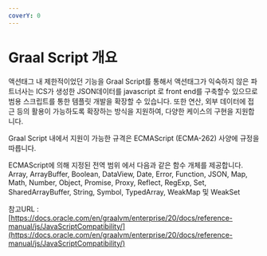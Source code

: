 ```yaml
---
coverY: 0
---
```


# Graal Script 개요

액션태그 내 제한적이었던 기능을 Graal Script를 통해서 액션태그가 익숙하지 않은 파트너사는 ICS가 생성한 JSON데이터를 javascript 로  front end를 구축할수 있으므로 범용 스크립트를 통한 템플릿 개발을 확장할 수 있습니다. 또한 연산, 외부 데이터에 접근 등의 활용이 가능하도록 확장하는 방식을 지원하여, 다양한 케이스의 구현을 지원합니다.

Graal Script 내에서 지원이 가능한 규격은 ECMAScript (ECMA-262) 사양에 규정을 따릅니다.

ECMAScript에 의해 지정된 전역 범위 에서 다음과 같은 함수 개체를 제공합니다.\
Array, ArrayBuffer, Boolean, DataView, Date, Error, Function, JSON, Map, Math, Number, Object, Promise, Proxy, Reflect, RegExp, Set, SharedArrayBuffer, String, Symbol, TypedArray, WeakMap 및 WeakSet

참고URL : [https://docs.oracle.com/en/graalvm/enterprise/20/docs/reference-manual/js/JavaScriptCompatibility/](https://docs.oracle.com/en/graalvm/enterprise/20/docs/reference-manual/js/JavaScriptCompatibility/)
